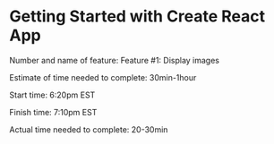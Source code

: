 # Getting Started with Create React App

Number and name of feature: Feature #1: Display images

Estimate of time needed to complete: 30min-1hour

Start time: 6:20pm EST

Finish time: 7:10pm EST

Actual time needed to complete: 20-30min 
